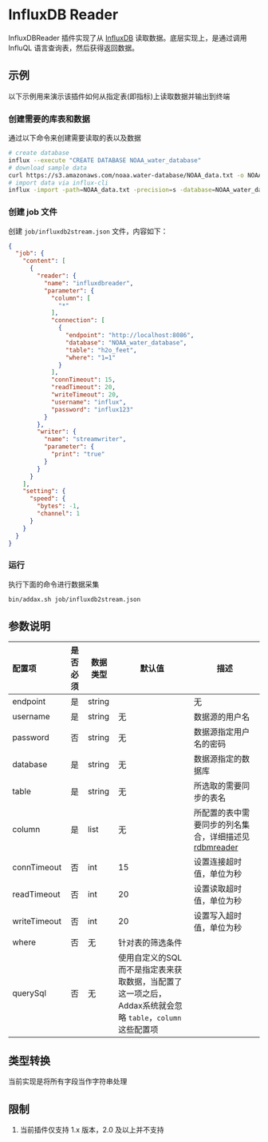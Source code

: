 # InfluxDB Reader

InfluxDBReader 插件实现了从 [InfluxDB](https://www.influxdata.com) 读取数据。底层实现上，是通过调用 InfluQL 语言查询表，然后获得返回数据。

## 示例

以下示例用来演示该插件如何从指定表(即指标)上读取数据并输出到终端

### 创建需要的库表和数据

通过以下命令来创建需要读取的表以及数据

```bash
# create database
influx --execute "CREATE DATABASE NOAA_water_database"
# download sample data
curl https://s3.amazonaws.com/noaa.water-database/NOAA_data.txt -o NOAA_data.txt
# import data via influx-cli
influx -import -path=NOAA_data.txt -precision=s -database=NOAA_water_database
```

### 创建 job 文件

创建 `job/influxdb2stream.json` 文件，内容如下：

```json
{
  "job": {
    "content": [
      {
        "reader": {
          "name": "influxdbreader",
          "parameter": {
            "column": [
              "*"
            ],
            "connection": [
              {
                "endpoint": "http://localhost:8086",
                "database": "NOAA_water_database",
                "table": "h2o_feet",
                "where": "1=1"
              }
            ],
            "connTimeout": 15,
            "readTimeout": 20,
            "writeTimeout": 20,
            "username": "influx",
            "password": "influx123"
          }
        },
        "writer": {
          "name": "streamwriter",
          "parameter": {
            "print": "true"
          }
        }
      }
    ],
    "setting": {
      "speed": {
        "bytes": -1,
        "channel": 1
      }
    }
  }
}
```

### 运行

执行下面的命令进行数据采集

```bash
bin/addax.sh job/influxdb2stream.json
```

## 参数说明

| 配置项          | 是否必须 |  数据类型   |默认值 |         描述   |
| :-------------- | :------: | ------ |-------|-------------- |
| endpoint         |    是   | string | | 无     | InfluxDB 连接串 ｜
| username        |    是    | string | 无     | 数据源的用户名 |
| password        |    否    | string | 无     | 数据源指定用户名的密码 |
| database        |  是      | string |  无      | 数据源指定的数据库  |
| table           |    是    | string |无     | 所选取的需要同步的表名 |
| column          |    是    | list  | 无     |  所配置的表中需要同步的列名集合，详细描述见 [rdbmreader](rdbmsreader) |
| connTimeout     |    否    | int   | 15     | 设置连接超时值，单位为秒     |
| readTimeout     |    否    | int   | 20     | 设置读取超时值，单位为秒     |
| writeTimeout    |    否    | int   | 20     | 设置写入超时值，单位为秒     |
| where           |    否    | 无     | 针对表的筛选条件 |
| querySql        |    否    | 无     | 使用自定义的SQL而不是指定表来获取数据，当配置了这一项之后，Addax系统就会忽略 `table`，`column`这些配置项 |

## 类型转换

当前实现是将所有字段当作字符串处理

## 限制

1. 当前插件仅支持 1.x 版本，2.0 及以上并不支持